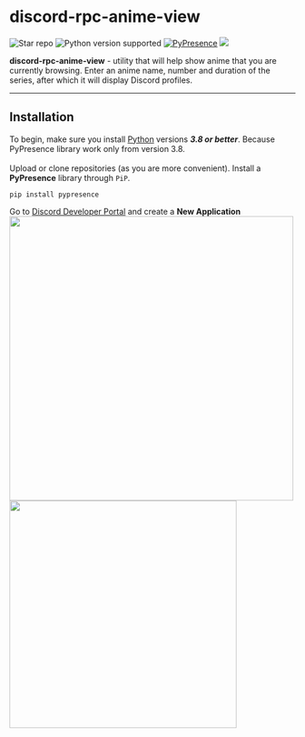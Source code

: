 # discord-rpc-anime-view
![Star repo](https://img.shields.io/packagist/stars/INDMops/discord-rpc-anime-view?color=yellow&label=STARS&logoColor=yellow) ![Python version supported](https://img.shields.io/pypi/pyversions/pypresence?color=%23ffe819) [![PyPresence](https://img.shields.io/pypi/v/pypresence?color=lime&label=PyPresence)](https://github.com/qwertyquerty/pypresence) ![](https://img.shields.io/github/languages/top/INDMops/discord-rpc-anime-view)

**discord-rpc-anime-view** - utility that will help show anime that you are currently browsing. Enter an anime name, number and duration of the series, after which it will display Discord profiles.

<!--<img  width = "200" src="https://media.discordapp.net/attachments/939569454390603837/955251442749415474/neko.png">-->

___
## Installation
To begin, make sure you install [Python](https://www.python.org/downloads/) versions ***3.8 or better***. Because PyPresence library work only from version 3.8.
<br><br>
Upload or clone repositories (as you are more convenient). Install a **PyPresence** library through `PiP`.
```
pip install pypresence 
```
Go to [Discord Developer Portal](https://discord.com/developers/applications) and create a **New Application**
<br>
<img align = "left" width = "500" src = "https://media.discordapp.net/attachments/939569454390603837/955280925707599942/unknown.png">
<img align = "left" width = "400" src = "https://media.discordapp.net/attachments/939569454390603837/955282322847039588/unknown.png">
